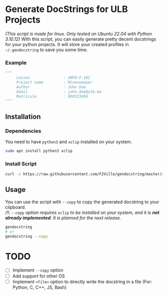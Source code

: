 # Generate DocStrings for ULB Projects
*(This script is made for linux. Only tested on Ubuntu 22.04 with Python 3.10.12)*
With this script, you can easily generate pretty decent docstrings for your python projects. It will store your created profiles in `~/.gendocstring` to save you some time.

### Example
```python
"""
     Lesson               : INFO-F-101
     Project name         : Minesweeper
     Author               : John Doe
     Email                : john.doe@ulb.be
     Matricule            : 000123456
"""
```

## Installation

### Dependencies

You need to have `python3` and `xclip` installed on your system.
```bash
sudo apt install python3 xclip
```

### Install Script

```bash
curl -s https://raw.githubusercontent.com/F2Ville/gendocstring/master/install.sh | sudo bash
```

## Usage
You can use the script with `--copy` to copy the generated docstring to your clipboard. \
*/!\\ `--copy` option requires `xclip` to be installed on your system, and it is **not already implemented**. It is planned for the next release.*
```bash
gendocstring
# or
gendocstring --copy
```

# TODO

- [ ] Implement `--copy` option
- [ ] Add support for other OS
- [ ] Implement `<file>` option to directly write the docstring in a file (For: Python, C, C++, JS, Bash)